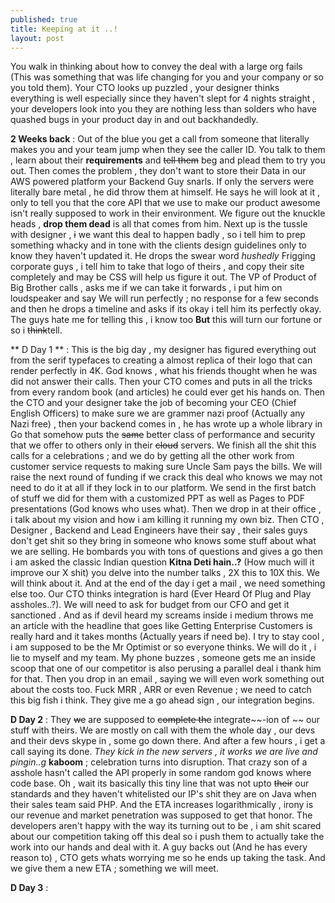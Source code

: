 ```yaml
---
published: true
title: Keeping at it ..!
layout: post
---
```

You walk in thinking about how to convey the deal with a large org fails (This was something that was life changing for you and your company or so you told them). Your CTO looks up puzzled , your designer thinks everything is well especially since they haven't slept for 4 nights straight , your developers look into you they are nothing less than solders who have quashed bugs in your product day in and out backhandedly. 

**2 Weeks back** : Out of the blue you get a call from someone that literally makes you and your team jump when they see the caller ID. You talk to them , learn about their **requirements** and ~~tell them~~ beg and plead them to try you out. Then comes the problem , they don't want to store their Data in our AWS powered platform your Backend Guy snarls. If only the servers were literally bare metal , he did throw them at himself. He says he will look at it , only to tell you that the core API that we use to make our product awesome isn't really supposed to work in their environment. We figure out the knuckle heads , **drop them dead** is all that comes from him. Next up is the tussle with designer , ~~i~~ we want this deal to happen badly , so i tell him to prep something whacky and in tone with the clients design guidelines only to know they haven't updated it. He drops the swear word *hushedly* Frigging corporate guys , i tell him to take that logo of theirs , and copy their site completely and may be CSS will help us figure it out. The VP of Product of Big Brother calls , asks me if we can take it forwards , i put him on loudspeaker and say We will run perfectly ; no response for a few seconds and then he drops a timeline and asks if its okay i tell him its perfectly okay. The guys hate me for telling this , i know too **But** this will turn our fortune or so i ~~think~~tell.

** D Day 1 ** : This is the big day , my designer has figured everything out from the serif typefaces to creating a almost replica of their logo that can render  perfectly in 4K. God knows , what his friends thought when he was did not answer their calls. Then your CTO comes and puts in all the tricks from  every random book (and articles) he could ever get his hands on. Then the CTO and your designer take the job of becoming your CEO (Chief English Officers) to make sure we are grammer nazi proof (Actually any Nazi free) , then your backend comes in , he has wrote up a whole library in Go that somehow puts the ~~same~~ better class of performance and security that we offer to others only in their ~~cloud~~ servers. We finish all the shit this calls for a celebrations ; and we do by getting all the other work from customer service requests to making sure Uncle Sam pays the bills. We will raise the next round of funding if we crack this deal who knows we may not need to do it at all if they lock in to our platform. We send in the first batch of stuff we did for them with a customized PPT as well as Pages to PDF presentations (God knows who uses what). Then we drop in at their office , i talk about my vision and how i am killing it running my own biz. Then CTO , Designer , Backend and Lead Engineers have their say , their sales guys don't get shit so they bring in someone who knows some stuff about what we are selling. He bombards you with tons of questions and gives a go then i am asked the classic Indian question **Kitna Deti hain..?** (How much will it improve our X shit) you delve into the number talks , 2X this to 10X this. We will think about it. And at the end of the day i get a mail , we need something else too. Our CTO thinks integration is hard (Ever Heard Of Plug and Play assholes..?). We will need to ask for budget from our CFO and get it sanctioned . And as if devil heard my screams inside i medium throws me an article with the headline that goes like Getting Enterprise Customers is really hard and it takes months (Actually years if need be). I try to stay cool , i am supposed to be the Mr Optimist or so everyone thinks. We will do it , i lie to myself and my team. My phone buzzes , someone gets me an inside scoop that one of our competitor is also perusing a parallel deal i thank him for that. Then you drop in an email , saying we will even work something out about the costs too. Fuck  MRR , ARR or even Revenue ; we need to catch this big fish i think. They give me a go ahead sign , our integration begins.

**D Day 2** : They ~~we~~ are supposed to ~~complete the~~ integrate~~-ion of ~~ our stuff with theirs. We are mostly on call with them the whole day , our devs and their devs skype in , some go down there. And after a few hours , i get a call saying its done. *They kick in the new servers , it works we are live and pingin..g* **kaboom** ; celebration turns into disruption. That crazy son of a asshole hasn't called the API properly in some random god knows where code base. Oh , wait its basically this tiny line that was not upto ~~their~~ our standards and they haven't whitelisted our IP's shit they are on Java when their sales team said PHP. And the ETA increases logarithmically , irony is our revenue and market penetration was supposed to get that honor. The developers aren't happy with the way its turning out to be , i am shit scared about our competition taking off this deal so i push them to actually take the work into our hands and deal with it. A guy backs out (And he has every reason to) , CTO gets whats worrying me so he ends up taking the task. And we give them a new ETA ; something we will meet.


**D Day 3** : 



 
